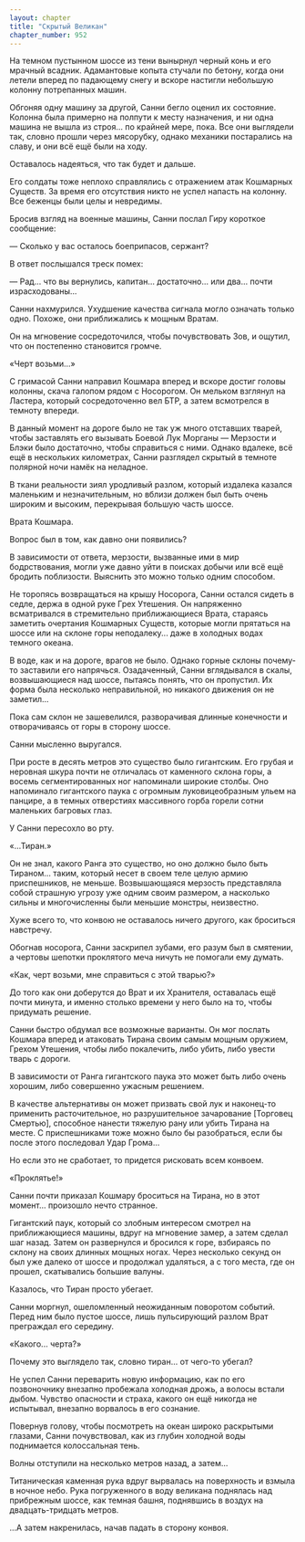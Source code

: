 ```yaml
---
layout: chapter
title: "Скрытый Великан"
chapter_number: 952
---
```


На темном пустынном шоссе из тени вынырнул черный конь и его мрачный всадник. Адамантовые копыта стучали по бетону, когда они летели вперед по падающему снегу и вскоре настигли небольшую колонну потрепанных машин.

Обгоняя одну машину за другой, Санни бегло оценил их состояние. Колонна была примерно на полпути к месту назначения, и ни одна машина не вышла из строя... по крайней мере, пока. Все они выглядели так, словно прошли через мясорубку, однако механики постарались на славу, и они всё ещё были на ходу.

Оставалось надеяться, что так будет и дальше.

Его солдаты тоже неплохо справлялись с отражением атак Кошмарных Существ. За время его отсутствия никто не успел напасть на колонну. Все беженцы были целы и невредимы.

Бросив взгляд на военные машины, Санни послал Гиру короткое сообщение:

— Сколько у вас осталось боеприпасов, сержант?

В ответ послышался треск помех:

— Рад... что вы вернулись, капитан... достаточно... или два... почти израсходованы...

Санни нахмурился. Ухудшение качества сигнала могло означать только одно. Похоже, они приближались к мощным Вратам.

Он на мгновение сосредоточился, чтобы почувствовать Зов, и ощутил, что он постепенно становится громче.

«Черт возьми...»

С гримасой Санни направил Кошмара вперед и вскоре достиг головы колонны, скача галопом рядом с Носорогом. Он мельком взглянул на Ластера, который сосредоточенно вел БТР, а затем всмотрелся в темноту впереди.

В данный момент на дороге было не так уж много отставших тварей, чтобы заставлять его вызывать Боевой Лук Морганы — Мерзости и Блэки было достаточно, чтобы справиться с ними. Однако вдалеке, всё ещё в нескольких километрах, Санни разглядел скрытый в темноте полярной ночи намёк на неладное.

В ткани реальности зиял уродливый разлом, который издалека казался маленьким и незначительным, но вблизи должен был быть очень широким и высоким, перекрывая большую часть шоссе.

Врата Кошмара.

Вопрос был в том, как давно они появились?

В зависимости от ответа, мерзости, вызванные ими в мир бодрствования, могли уже давно уйти в поисках добычи или всё ещё бродить поблизости. Выяснить это можно только одним способом.

Не торопясь возвращаться на крышу Носорога, Санни остался сидеть в седле, держа в одной руке Грех Утешения. Он напряженно всматривался в стремительно приближающиеся Врата, стараясь заметить очертания Кошмарных Существ, которые могли прятаться на шоссе или на склоне горы неподалеку... даже в холодных водах темного океана.

В воде, как и на дороге, врагов не было. Однако горные склоны почему-то заставили его напрячься. Озадаченный, Санни вглядывался в скалы, возвышающиеся над шоссе, пытаясь понять, что он пропустил. Их форма была несколько неправильной, но никакого движения он не заметил...

Пока сам склон не зашевелился, разворачивая длинные конечности и отворачиваясь от горы в сторону шоссе.

Санни мысленно выругался.

При росте в десять метров это существо было гигантским. Его грубая и неровная шкура почти не отличалась от каменного склона горы, а восемь сегментированных ног напоминали широкие столбы. Оно напоминало гигантского паука с огромным луковицеобразным ульем на панцире, а в темных отверстиях массивного горба горели сотни маленьких багровых глаз.

У Санни пересохло во рту.

«...Тиран.»

Он не знал, какого Ранга это существо, но оно должно было быть Тираном... таким, который несет в своем теле целую армию приспешников, не меньше. Возвышающаяся мерзость представляла собой страшную угрозу уже одним своим размером, а насколько сильны и многочисленны были меньшие монстры, неизвестно.

Хуже всего то, что конвою не оставалось ничего другого, как броситься навстречу.

Обогнав носорога, Санни заскрипел зубами, его разум был в смятении, а чертовы шепотки проклятого меча ничуть не помогали ему думать.

«Как, черт возьми, мне справиться с этой тварью?»

До того как они доберутся до Врат и их Хранителя, оставалась ещё почти минута, и именно столько времени у него было на то, чтобы придумать решение.

Санни быстро обдумал все возможные варианты. Он мог послать Кошмара вперед и атаковать Тирана своим самым мощным оружием, Грехом Утешения, чтобы либо покалечить, либо убить, либо увести тварь с дороги.

В зависимости от Ранга гигантского паука это может быть либо очень хорошим, либо совершенно ужасным решением.

В качестве альтернативы он может призвать свой лук и наконец-то применить расточительное, но разрушительное зачарование [Торговец Смертью], способное нанести тяжелую рану или убить Тирана на месте. С приспешниками тоже можно было бы разобраться, если бы после этого последовал Удар Грома...

Но если это не сработает, то придется рисковать всем конвоем.

«Проклятье!»

Санни почти приказал Кошмару броситься на Тирана, но в этот момент... произошло нечто странное.

Гигантский паук, который со злобным интересом смотрел на приближающиеся машины, вдруг на мгновение замер, а затем сделал шаг назад. Затем он развернулся и бросился к горе, взбираясь по склону на своих длинных мощных ногах. Через несколько секунд он был уже далеко от шоссе и продолжал удаляться, а с того места, где он прошел, скатывались большие валуны.

Казалось, что Тиран просто убегает.

Санни моргнул, ошеломленный неожиданным поворотом событий. Перед ним было пустое шоссе, лишь пульсирующий разлом Врат преграждал его середину.

«Какого... черта?»

Почему это выглядело так, словно тиран... от чего-то убегал?

Не успел Санни переварить новую информацию, как по его позвоночнику внезапно пробежала холодная дрожь, а волосы встали дыбом. Чувство опасности и страха, какого он ещё никогда не испытывал, внезапно ворвалось в его сознание.

Повернув голову, чтобы посмотреть на океан широко раскрытыми глазами, Санни почувствовал, как из глубин холодной воды поднимается колоссальная тень.

Волны отступили на несколько метров назад, а затем...

Титаническая каменная рука вдруг вырвалась на поверхность и взмыла в ночное небо. Рука погруженного в воду великана поднялась над прибрежным шоссе, как темная башня, поднявшись в воздух на двадцать-тридцать метров.

...А затем накренилась, начав падать в сторону конвоя.